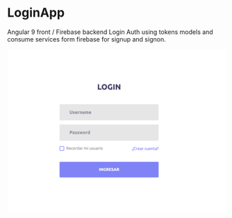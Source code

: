 # LoginApp

 Angular 9 front / Firebase backend 
 Login Auth using tokens 
	models and consume services form firebase for signup and signon.

![](https://github.com/Klerith/angular-login-demoapp/blob/master/src/assets/images/demo.png?raw=true)